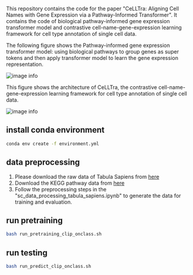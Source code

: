 This repository contains the code for the paper "CeLLTra: Aligning Cell Names with Gene Expression via a Pathway-Informed Transformer". It contains the code of biological pathway-informed gene expression transformer model and contrastive cell-name-gene-expression learning framework for cell type annotation of single cell data.

The following figure shows the Pathway-informed gene expression transformer model: using biological pathways to group genes as super tokens and then apply transformer model to learn the gene expression representation.

![image info](./datafiles/gext.png)

This figure shows the architecture of CeLLTra, the contrastive cell-name-gene-expression learning framework for cell type annotation of single cell data.

![image info](./datafiles/pathaligner.png)

## install conda environment
```bash
conda env create -f environment.yml
```

## data preprocessing
1. Please download the raw data of Tabula Sapiens from [here](https://www.ncbi.nlm.nih.gov/geo/query/acc.cgi?acc=GSE201333)
2. Download the KEGG pathway data from [here](https://www.genome.jp/kegg-bin/get_htext?hsa00001+3101)
3. Follow the preprocessing steps in the "sc_data_processing_tabula_sapiens.ipynb" to generate the data for training and evaluation.

## run pretraining 
```bash
bash run_pretraining_clip_onclass.sh
```

## run testing
```bash
bash run_predict_clip_onclass.sh
```

